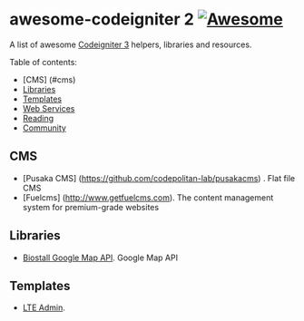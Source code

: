 # awesome-codeigniter 2 [![Awesome](https://cdn.rawgit.com/sindresorhus/awesome/d7305f38d29fed78fa85652e3a63e154dd8e8829/media/badge.svg)](https://github.com/sindresorhus/awesome)
A list of awesome [Codeigniter 3](http://symfony.com) helpers, libraries and resources.

Table of contents:

* [CMS] (#cms)
* [Libraries](#libraries)
* [Templates](#templates)
* [Web Services](#web-services)
* [Reading](#reading)
* [Community](#community)

## CMS

 * [Pusaka CMS] (https://github.com/codepolitan-lab/pusakacms) . Flat file CMS
 * [Fuelcms] (http://www.getfuelcms.com). The content management system for premium-grade websites

## Libraries

 * [Biostall Google Map API](https://github.com/BIOSTALL/CodeIgniter-Google-Maps-V3-API-Library). Google Map API 

## Templates
 * [LTE Admin](https://almsaeedstudio.com/preview).
